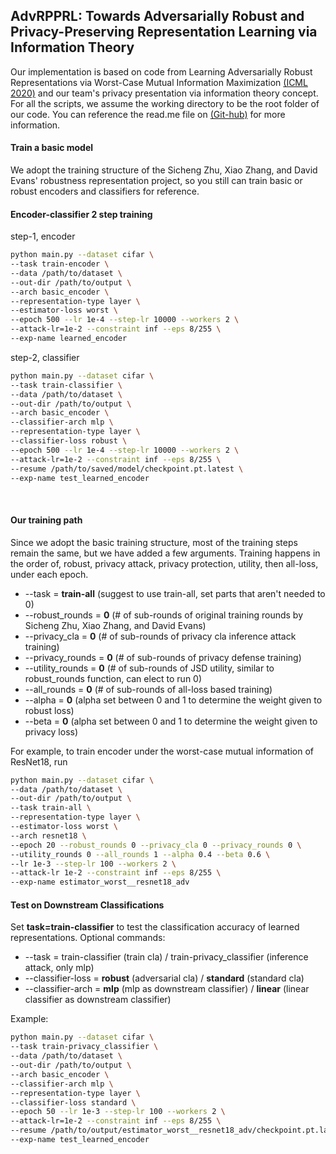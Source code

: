 ## AdvRPPRL: Towards Adversarially Robust and Privacy-Preserving Representation Learning via Information Theory
Our implementation is based on code from Learning Adversarially Robust Representations via Worst-Case Mutual Information
Maximization [(ICML 2020)](https://arxiv.org/abs/2002.11798) and our team's privacy presentation via information theory 
concept. For all the scripts, we assume the working directory to be the root folder of our code. You can reference the
read.me file on [(Git-hub)](https://github.com/schzhu/learning-adversarially-robust-representations) for more information.
#### Train a basic model

We adopt the training structure of the Sicheng Zhu, Xiao Zhang, and David Evans' robustness representation project,
so you still can train basic or robust encoders and classifiers for reference.

#### Encoder-classifier 2 step training

step-1, encoder
```bash
python main.py --dataset cifar \
--task train-encoder \
--data /path/to/dataset \
--out-dir /path/to/output \
--arch basic_encoder \
--representation-type layer \
--estimator-loss worst \
--epoch 500 --lr 1e-4 --step-lr 10000 --workers 2 \
--attack-lr=1e-2 --constraint inf --eps 8/255 \
--exp-name learned_encoder
```

step-2, classifier
```bash
python main.py --dataset cifar \
--task train-classifier \
--data /path/to/dataset \
--out-dir /path/to/output \
--arch basic_encoder \
--classifier-arch mlp \
--representation-type layer \
--classifier-loss robust \
--epoch 500 --lr 1e-4 --step-lr 10000 --workers 2 \
--attack-lr=1e-2 --constraint inf --eps 8/255 \
--resume /path/to/saved/model/checkpoint.pt.latest \
--exp-name test_learned_encoder
```
&nbsp;

#### Our training path
Since we adopt the basic training structure, most of the training steps remain the same, but we have added a few arguments.
Training happens in the order of, robust, privacy attack, privacy protection, utility, then all-loss, under each epoch.
* -\-task = **train-all** (suggest to use train-all, set parts that aren't needed to 0)
* -\-robust_rounds = **0** (# of sub-rounds of original training rounds by Sicheng Zhu, Xiao Zhang, and David Evans)
* -\-privacy_cla = **0** (# of sub-rounds of privacy cla inference attack training)
* -\-privacy_rounds = **0** (# of sub-rounds of privacy defense training)
* -\-utility_rounds = **0** (# of sub-rounds of JSD utility, similar to robust_rounds function, can elect to run 0)
* -\-all_rounds = **0** (# of sub-rounds of all-loss based training)
* -\-alpha = **0** (alpha set between 0 and 1 to determine the weight given to robust loss)
* -\-beta = **0** (alpha set between 0 and 1 to determine the weight given to privacy loss)

For example, to train encoder under the worst-case mutual information of ResNet18, run
```bash
python main.py --dataset cifar \
--data /path/to/dataset \
--out-dir /path/to/output \
--task train-all \
--representation-type layer \
--estimator-loss worst \
--arch resnet18 \
--epoch 20 --robust_rounds 0 --privacy_cla 0 --privacy_rounds 0 \
--utility_rounds 0 --all_rounds 1 --alpha 0.4 --beta 0.6 \
--lr 1e-3 --step-lr 100 --workers 2 \
--attack-lr 1e-2 --constraint inf --eps 8/255 \
--exp-name estimator_worst__resnet18_adv
```

#### Test on Downstream Classifications
Set **task=train-classifier** to test the classification accuracy of learned representations. 
Optional commands:
* -\-task = train-classifier (train cla) / train-privacy_classifier (inference attack, only mlp)
* -\-classifier-loss = **robust** (adversarial cla) / **standard** (standard cla)
* -\-classifier-arch = **mlp** (mlp as downstream classifier) /  **linear** (linear classifier as downstream classifier)

Example:
```bash
python main.py --dataset cifar \
--task train-privacy_classifier \
--data /path/to/dataset \
--out-dir /path/to/output \
--arch basic_encoder \
--classifier-arch mlp \
--representation-type layer \
--classifier-loss standard \
--epoch 50 --lr 1e-3 --step-lr 100 --workers 2 \
--attack-lr=1e-2 --constraint inf --eps 8/255 \
--resume /path/to/output/estimator_worst__resnet18_adv/checkpoint.pt.latest \
--exp-name test_learned_encoder
```

